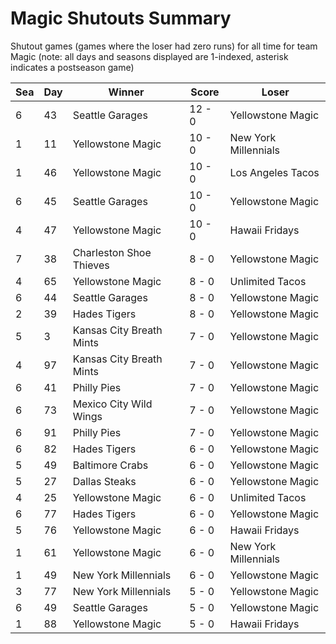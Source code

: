 # Magic Shutouts Summary



Shutout games (games where the loser had zero runs) for all time for team Magic (note: all days and seasons displayed are 1-indexed, asterisk indicates a postseason game)


| Sea | Day | Winner | Score | Loser | 
| ------ |------ |------ |------ |------ |
| 6 | 43 | Seattle Garages | 12 - 0 | Yellowstone Magic | 
| 1 | 11 | Yellowstone Magic | 10 - 0 | New York Millennials | 
| 1 | 46 | Yellowstone Magic | 10 - 0 | Los Angeles Tacos | 
| 6 | 45 | Seattle Garages | 10 - 0 | Yellowstone Magic | 
| 4 | 47 | Yellowstone Magic | 10 - 0 | Hawaii Fridays | 
| 7 | 38 | Charleston Shoe Thieves | 8 - 0 | Yellowstone Magic | 
| 4 | 65 | Yellowstone Magic | 8 - 0 | Unlimited Tacos | 
| 6 | 44 | Seattle Garages | 8 - 0 | Yellowstone Magic | 
| 2 | 39 | Hades Tigers | 8 - 0 | Yellowstone Magic | 
| 5 | 3 | Kansas City Breath Mints | 7 - 0 | Yellowstone Magic | 
| 4 | 97 | Kansas City Breath Mints | 7 - 0 | Yellowstone Magic | 
| 6 | 41 | Philly Pies | 7 - 0 | Yellowstone Magic | 
| 6 | 73 | Mexico City Wild Wings | 7 - 0 | Yellowstone Magic | 
| 6 | 91 | Philly Pies | 7 - 0 | Yellowstone Magic | 
| 6 | 82 | Hades Tigers | 6 - 0 | Yellowstone Magic | 
| 5 | 49 | Baltimore Crabs | 6 - 0 | Yellowstone Magic | 
| 5 | 27 | Dallas Steaks | 6 - 0 | Yellowstone Magic | 
| 4 | 25 | Yellowstone Magic | 6 - 0 | Unlimited Tacos | 
| 6 | 77 | Hades Tigers | 6 - 0 | Yellowstone Magic | 
| 5 | 76 | Yellowstone Magic | 6 - 0 | Hawaii Fridays | 
| 1 | 61 | Yellowstone Magic | 6 - 0 | New York Millennials | 
| 1 | 49 | New York Millennials | 6 - 0 | Yellowstone Magic | 
| 3 | 77 | New York Millennials | 5 - 0 | Yellowstone Magic | 
| 6 | 49 | Seattle Garages | 5 - 0 | Yellowstone Magic | 
| 1 | 88 | Yellowstone Magic | 5 - 0 | Hawaii Fridays | 



